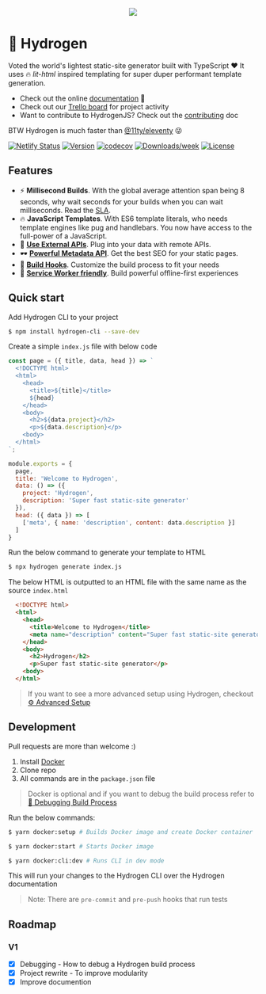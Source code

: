 <p align="center"><img src="https://qph.fs.quoracdn.net/main-qimg-706f37c5cbc54e415892478836e8acb5.webp"></p>

# 🎈 Hydrogen

Voted the world's lightest static-site generator built with TypeScript ❤ It uses 🔥 _lit-html_ inspired templating for super duper performant template generation.

- Check out the online [documentation](https://hydrogenjs.org) 📖
- Check out our [Trello board](https://trello.com/b/N5949mJZ/hydrogenjs-development) for project activity
- Want to contribute to HydrogenJS? Check out the [contributing](/CONTRIBUTING.md) doc

BTW Hydrogen is much faster than [@11ty/eleventy](https://www.npmjs.com/package/@11ty/eleventy) 😜

[![Netlify Status](https://api.netlify.com/api/v1/badges/812415ef-37e8-4015-b7cd-7654d0f3c9b8/deploy-status)](https://app.netlify.com/sites/hydrogen-cli/deploys)
[![Version](https://img.shields.io/npm/v/hydrogen-cli.svg)](https://npmjs.org/package/hydrogen-cli)
[![codecov](https://codecov.io/gh/ShailenNaidoo/hydrogen/branch/master/graph/badge.svg)](https://codecov.io/gh/ShailenNaidoo/hydrogen)
[![Downloads/week](https://img.shields.io/npm/dw/hydrogen-cli.svg)](https://npmjs.org/package/hydrogen-cli)
[![License](https://img.shields.io/npm/l/cli.svg)](https://github.com/ShailenNaidoo/hydrogen/blob/master/package.json)

## Features 

- ⚡ **Millisecond Builds**. With the global average attention span being 8 seconds, why wait seconds for your builds when you can wait milliseconds. Read the [SLA](/SLA.md).
- 🔥 **JavaScript Templates**. With ES6 template literals, who needs template engines like pug and handlebars. You now have access to the full-power of a JavaScript.
- 🔌 [**Use External APIs**](https://hydrogenjs.org/docs/working-with-data/). Plug into your data with remote APIs.
- 🕶 [**Powerful Metadata API**](https://hydrogenjs.org/docs/working-with-meta-data/). Get the best SEO for your static pages.
- 🔨 [**Build Hooks**](https://hydrogenjs.org/docs/build-hooks/). Customize the build process to fit your needs
- 💾 [**Service Worker friendly**](https://hydrogenjs.org/docs/setting-up-a-service-worker/). Build powerful offline-first experiences

## Quick start
Add Hydrogen CLI to your project

```bash
$ npm install hydrogen-cli --save-dev
```
Create a simple `index.js` file with below code

```javascript
const page = ({ title, data, head }) => `
  <!DOCTYPE html>
  <html>
    <head>
      <title>${title}</title>
      ${head}
    </head>
    <body>
      <h2>${data.project}</h2>
      <p>${data.description}</p>
    <body>
  </html>
`;

module.exports = {
  page,
  title: 'Welcome to Hydrogen',
  data: () => ({
    project: 'Hydrogen',
    description: 'Super fast static-site generator'
  }),
  head: ({ data }) => [
    ['meta', { name: 'description', content: data.description }]
  ]
}
```

Run the below command to generate your template to HTML

```bash 
$ npx hydrogen generate index.js
```
The below HTML is outputted to an HTML file with the same name as the source `index.html`

```html
  <!DOCTYPE html>
  <html>
    <head>
      <title>Welcome to Hydrogen</title>
      <meta name="description" content="Super fast static-site generator" />
    </head>
    <body>
      <h2>Hydrogen</h2>
      <p>Super fast static-site generator</p>
    <body>
  </html>
```

> If you want to see a more advanced setup using Hydrogen, checkout [⚙ Advanced Setup](https://hydrogenjs.org/docs/advanced-setup/)

## Development

Pull requests are more than welcome :)

1. Install [Docker](https://www.docker.com/)
2. Clone repo
3. All commands are in the `package.json` file

> Docker is optional and if you want to debug the build process refer to [🐛 Debugging Build Process](https://hydrogenjs.org/docs/debugging-build-process/)

Run the below commands:

```bash
$ yarn docker:setup # Builds Docker image and create Docker container

$ yarn docker:start # Starts Docker image

$ yarn docker:cli:dev # Runs CLI in dev mode
```

This will run your changes to the Hydrogen CLI over the Hydrogen documentation

> Note: There are `pre-commit` and `pre-push` hooks that run tests

## Roadmap

### V1

- [x] Debugging - How to debug a Hydrogen build process
- [x] Project rewrite - To improve modularity
- [x] Improve documention
